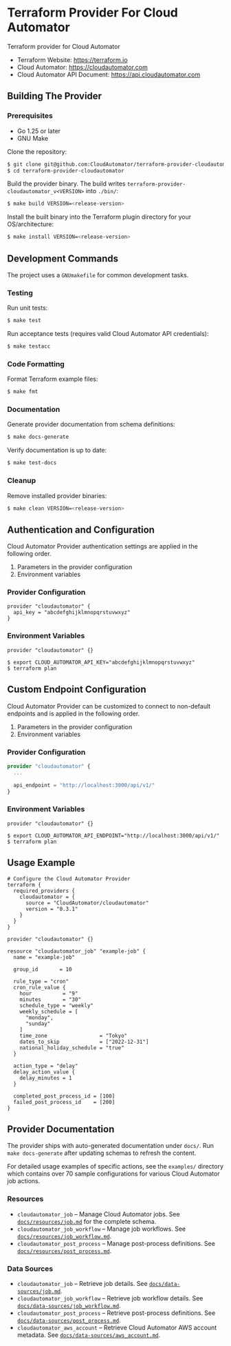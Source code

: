 # Terraform Provider For Cloud Automator
Terraform provider for Cloud Automator

- Terraform Website: https://terraform.io
- Cloud Automator: https://cloudautomator.com
- Cloud Automator API Document: https://api.cloudautomator.com

## Building The Provider

### Prerequisites

- Go 1.25 or later
- GNU Make

Clone the repository:

```sh
$ git clone git@github.com:CloudAutomator/terraform-provider-cloudautomator.git
$ cd terraform-provider-cloudautomator
```

Build the provider binary. The build writes `terraform-provider-cloudautomator_v<VERSION>` into `./bin/`:

```sh
$ make build VERSION=<release-version>
```

Install the built binary into the Terraform plugin directory for your OS/architecture:

```sh
$ make install VERSION=<release-version>
```

## Development Commands

The project uses a `GNUmakefile` for common development tasks.

### Testing

Run unit tests:

```sh
$ make test
```

Run acceptance tests (requires valid Cloud Automator API credentials):

```sh
$ make testacc
```

### Code Formatting

Format Terraform example files:

```sh
$ make fmt
```

### Documentation

Generate provider documentation from schema definitions:

```sh
$ make docs-generate
```

Verify documentation is up to date:

```sh
$ make test-docs
```

### Cleanup

Remove installed provider binaries:

```sh
$ make clean VERSION=<release-version>
```

## Authentication and Configuration
Cloud Automator Provider authentication settings are applied in the following order.

1. Parameters in the provider configuration
1. Environment variables

### Provider Configuration

```hcl
provider "cloudautomator" {
  api_key = "abcdefghijklmnopqrstuvwxyz"
}
```

### Environment Variables

```hcl
provider "cloudautomator" {}
```

```shell
$ export CLOUD_AUTOMATOR_API_KEY="abcdefghijklmnopqrstuvwxyz"
$ terraform plan
```

## Custom Endpoint Configuration
Cloud Automator Provider can be customized to connect to non-default endpoints and is applied in the following order.

1. Parameters in the provider configuration
1. Environment variables

### Provider Configuration

```tf
provider "cloudautomator" {
  ...

  api_endpoint = "http://localhost:3000/api/v1/"
}
```

### Environment Variables

```hcl
provider "cloudautomator" {}
```

```shell
$ export CLOUD_AUTOMATOR_API_ENDPOINT="http://localhost:3000/api/v1/"
$ terraform plan
```

## Usage Example

```hcl
# Configure the Cloud Automator Provider
terraform {
  required_providers {
    cloudautomator = {
      source = "CloudAutomator/cloudautomator"
      version = "0.3.1"
    }
  }
}

provider "cloudautomator" {}

resource "cloudautomator_job" "example-job" {
  name = "example-job"

  group_id       = 10

  rule_type = "cron"
  cron_rule_value {
    hour          = "9"
    minutes       = "30"
    schedule_type = "weekly"
    weekly_schedule = [
      "monday",
      "sunday"
    ]
    time_zone                 = "Tokyo"
    dates_to_skip             = ["2022-12-31"]
    national_holiday_schedule = "true"
  }

  action_type = "delay"
  delay_action_value {
    delay_minutes = 1
  }

  completed_post_process_id = [100]
  failed_post_process_id    = [200]
}
```

## Provider Documentation

The provider ships with auto-generated documentation under `docs/`. Run `make docs-generate` after updating schemas to refresh the content.

For detailed usage examples of specific actions, see the `examples/` directory which contains over 70 sample configurations for various Cloud Automator job actions.

### Resources

- `cloudautomator_job` – Manage Cloud Automator jobs. See [`docs/resources/job.md`](docs/resources/job.md) for the complete schema.
- `cloudautomator_job_workflow` – Manage job workflows. See [`docs/resources/job_workflow.md`](docs/resources/job_workflow.md).
- `cloudautomator_post_process` – Manage post-process definitions. See [`docs/resources/post_process.md`](docs/resources/post_process.md).

### Data Sources

- `cloudautomator_job` – Retrieve job details. See [`docs/data-sources/job.md`](docs/data-sources/job.md).
- `cloudautomator_job_workflow` – Retrieve job workflow details. See [`docs/data-sources/job_workflow.md`](docs/data-sources/job_workflow.md).
- `cloudautomator_post_process` – Retrieve post-process definitions. See [`docs/data-sources/post_process.md`](docs/data-sources/post_process.md).
- `cloudautomator_aws_account` – Retrieve Cloud Automator AWS account metadata. See [`docs/data-sources/aws_account.md`](docs/data-sources/aws_account.md).
